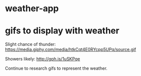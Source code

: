 # weather-app


# gifs to display with weather 

Slight chance of thunder: https://media.giphy.com/media/htkCqt4E0RYcpp5UPq/source.gif

Showers likely: http://gph.is/1uSKPqe

Continue to research gifs to represent the weather.
